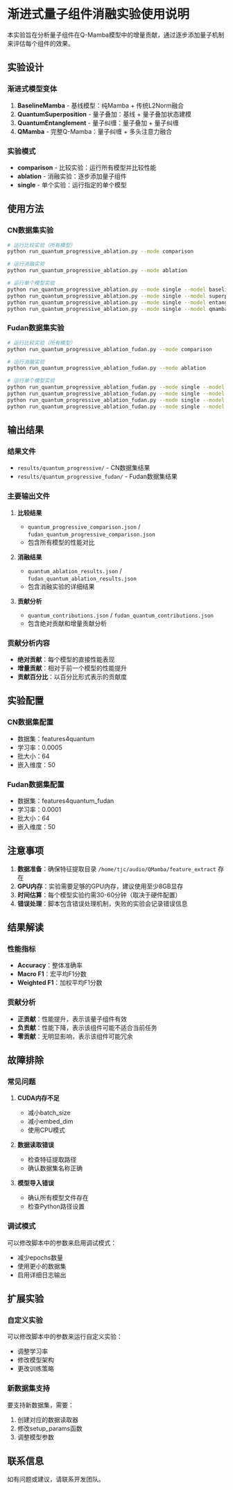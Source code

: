 # 渐进式量子组件消融实验使用说明

本实验旨在分析量子组件在Q-Mamba模型中的增量贡献，通过逐步添加量子机制来评估每个组件的效果。

## 实验设计

### 渐进式模型变体

1. **BaselineMamba** - 基线模型：纯Mamba + 传统L2Norm融合
2. **QuantumSuperposition** - 量子叠加：基线 + 量子叠加状态建模
3. **QuantumEntanglement** - 量子纠缠：量子叠加 + 量子纠缠
4. **QMamba** - 完整Q-Mamba：量子纠缠 + 多头注意力融合

### 实验模式

- **comparison** - 比较实验：运行所有模型并比较性能
- **ablation** - 消融实验：逐步添加量子组件
- **single** - 单个实验：运行指定的单个模型

## 使用方法

### CN数据集实验

```bash
# 运行比较实验（所有模型）
python run_quantum_progressive_ablation.py --mode comparison

# 运行消融实验
python run_quantum_progressive_ablation.py --mode ablation

# 运行单个模型实验
python run_quantum_progressive_ablation.py --mode single --model baseline
python run_quantum_progressive_ablation.py --mode single --model superposition
python run_quantum_progressive_ablation.py --mode single --model entanglement
python run_quantum_progressive_ablation.py --mode single --model qmamba
```

### Fudan数据集实验

```bash
# 运行比较实验（所有模型）
python run_quantum_progressive_ablation_fudan.py --mode comparison

# 运行消融实验
python run_quantum_progressive_ablation_fudan.py --mode ablation

# 运行单个模型实验
python run_quantum_progressive_ablation_fudan.py --mode single --model baseline
python run_quantum_progressive_ablation_fudan.py --mode single --model superposition
python run_quantum_progressive_ablation_fudan.py --mode single --model entanglement
python run_quantum_progressive_ablation_fudan.py --mode single --model qmamba
```

## 输出结果

### 结果文件

- `results/quantum_progressive/` - CN数据集结果
- `results/quantum_progressive_fudan/` - Fudan数据集结果

### 主要输出文件

1. **比较结果**
   - `quantum_progressive_comparison.json` / `fudan_quantum_progressive_comparison.json`
   - 包含所有模型的性能对比

2. **消融结果**
   - `quantum_ablation_results.json` / `fudan_quantum_ablation_results.json`
   - 包含消融实验的详细结果

3. **贡献分析**
   - `quantum_contributions.json` / `fudan_quantum_contributions.json`
   - 包含绝对贡献和增量贡献分析

### 贡献分析内容

- **绝对贡献**：每个模型的直接性能表现
- **增量贡献**：相对于前一个模型的性能提升
- **贡献百分比**：以百分比形式表示的贡献度

## 实验配置

### CN数据集配置
- 数据集：features4quantum
- 学习率：0.0005
- 批大小：64
- 嵌入维度：50

### Fudan数据集配置
- 数据集：features4quantum_fudan
- 学习率：0.0001
- 批大小：64
- 嵌入维度：50

## 注意事项

1. **数据准备**：确保特征提取目录 `/home/tjc/audio/QMamba/feature_extract` 存在
2. **GPU内存**：实验需要足够的GPU内存，建议使用至少8GB显存
3. **时间估算**：每个模型实验约需30-60分钟（取决于硬件配置）
4. **错误处理**：脚本包含错误处理机制，失败的实验会记录错误信息

## 结果解读

### 性能指标
- **Accuracy**：整体准确率
- **Macro F1**：宏平均F1分数
- **Weighted F1**：加权平均F1分数

### 贡献分析
- **正贡献**：性能提升，表示该量子组件有效
- **负贡献**：性能下降，表示该组件可能不适合当前任务
- **零贡献**：无明显影响，表示该组件可能冗余

## 故障排除

### 常见问题

1. **CUDA内存不足**
   - 减小batch_size
   - 减小embed_dim
   - 使用CPU模式

2. **数据读取错误**
   - 检查特征提取路径
   - 确认数据集名称正确

3. **模型导入错误**
   - 确认所有模型文件存在
   - 检查Python路径设置

### 调试模式

可以修改脚本中的参数来启用调试模式：
- 减少epochs数量
- 使用更小的数据集
- 启用详细日志输出

## 扩展实验

### 自定义实验
可以修改脚本中的参数来运行自定义实验：
- 调整学习率
- 修改模型架构
- 更改训练策略

### 新数据集支持
要支持新数据集，需要：
1. 创建对应的数据读取器
2. 修改setup_params函数
3. 调整模型参数

## 联系信息

如有问题或建议，请联系开发团队。 
